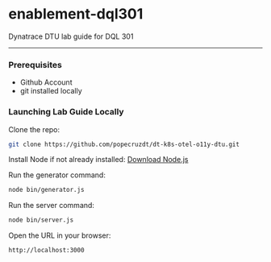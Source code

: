 # enablement-dql301
Dynatrace DTU lab guide for DQL 301

---

### Prerequisites

* Github Account
* git installed locally

### Launching Lab Guide Locally

Clone the repo:
```sh
git clone https://github.com/popecruzdt/dt-k8s-otel-o11y-dtu.git
```

Install Node if not already installed:
[Download Node.js](https://nodejs.org/en/download/package-manager)

Run the generator command:
```sh
node bin/generator.js
```

Run the server command:
```sh
node bin/server.js
```

Open the URL in your browser:
```text
http://localhost:3000
```

